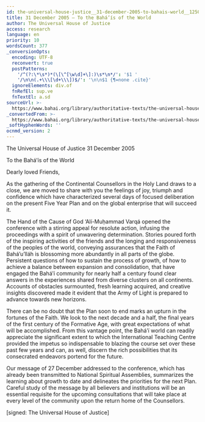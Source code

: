 ```yaml
---
id: the-universal-house-justice__31-december-2005-to-bahais-world__1250169144__en
title: 31 December 2005 – To the Bahá’ís of the World
author: The Universal House of Justice
access: research
language: en
priority: 10
wordsCount: 377
_conversionOpts:
  encoding: UTF-8
  reconvert: true
  postPatterns:
    '/^(?:\*\s*)*(\[\^[\w\d]+\]:)\s*\n*/': '$1 '
    '/\n\n(.+\\\[\d+\\\])$/': '\n\n$1 {¶=none .cite}'
  ignoreElements: div.of
  fnRefEl: sup.ve
  fnTextEl: a.sd
sourceUrl: >-
  https://www.bahai.org/library/authoritative-texts/the-universal-house-of-justice/messages/20051231_001/20051231_001.xhtml
_convertedFrom: >-
  https://www.bahai.org/library/authoritative-texts/the-universal-house-of-justice/messages/20051231_001/20051231_001.xhtml
_softHyphenWords: ''
ocnmd_version: 2
---
```

The Universal House of Justice
31 December 2005

To the Bahá’ís of the World

Dearly loved Friends,

As the gathering of the Continental Counsellors in the Holy Land draws to a close, we are moved to share with you the feelings of joy, triumph and confidence which have characterized several days of focused deliberation on the present Five Year Plan and on the global enterprise that will succeed it.

The Hand of the Cause of God ‘Alí-Muḥammad Varqá opened the conference with a stirring appeal for resolute action, infusing the proceedings with a spirit of unwavering determination. Stories poured forth of the inspiring activities of the friends and the longing and responsiveness of the peoples of the world, conveying assurances that the Faith of Bahá’u’lláh is blossoming more abundantly in all parts of the globe. Persistent questions of how to sustain the process of growth, of how to achieve a balance between expansion and consolidation, that have engaged the Bahá’í community for nearly half a century found clear answers in the experiences shared from diverse clusters on all continents. Accounts of obstacles surmounted, fresh learning acquired, and creative insights discovered made it evident that the Army of Light is prepared to advance towards new horizons.

There can be no doubt that the Plan soon to end marks an upturn in the fortunes of the Faith. We look to the next decade and a half, the final years of the first century of the Formative Age, with great expectations of what will be accomplished. From this vantage point, the Bahá’í world can readily appreciate the significant extent to which the International Teaching Centre provided the impetus so indispensable to blazing the course set over these past few years and can, as well, discern the rich possibilities that its consecrated endeavors portend for the future.

Our message of 27 December addressed to the conference, which has already been transmitted to National Spiritual Assemblies, summarizes the learning about growth to date and delineates the priorities for the next Plan. Careful study of the message by all believers and institutions will be an essential requisite for the upcoming consultations that will take place at every level of the community upon the return home of the Counsellors.

\[signed: The Universal House of Justice\]
